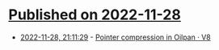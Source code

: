 # [Published on 2022-11-28](index.md)

* [2022-11-28, 21:11:29](https://lobste.rs/s/tfabjt/pointer_compression_oilpan_v8) - [Pointer compression in Oilpan · V8](https://v8.dev/blog/oilpan-pointer-compression)
